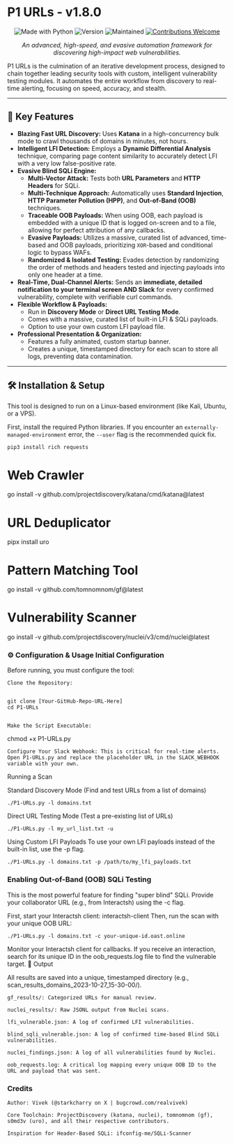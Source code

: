 # P1 URLs - v1.8.0

<p align="center">
  <img src="https://img.shields.io/badge/Made%20with-Python-blue.svg" alt="Made with Python">
  <img src="https://img.shields.io/badge/Version-1.8.0-brightgreen.svg" alt="Version">
  <img src="https://img.shields.io/badge/Maintained%3F-yes-green.svg" alt="Maintained">
  <a href="#"><img src="https://img.shields.io/badge/Contributions-welcome-brightgreen.svg" alt="Contributions Welcome"></a>
</p>

<p align="center">
  <i>An advanced, high-speed, and evasive automation framework for discovering high-impact web vulnerabilities.</i>
</p>

P1 URLs is the culmination of an iterative development process, designed to chain together leading security tools with custom, intelligent vulnerability testing modules. It automates the entire workflow from discovery to real-time alerting, focusing on speed, accuracy, and stealth.

---

## 🚀 Key Features

- **Blazing Fast URL Discovery:** Uses **Katana** in a high-concurrency bulk mode to crawl thousands of domains in minutes, not hours.
- **Intelligent LFI Detection:** Employs a **Dynamic Differential Analysis** technique, comparing page content similarity to accurately detect LFI with a very low false-positive rate.
- **Evasive Blind SQLi Engine:**
  - **Multi-Vector Attack:** Tests both **URL Parameters** and **HTTP Headers** for SQLi.
  - **Multi-Technique Approach:** Automatically uses **Standard Injection**, **HTTP Parameter Pollution (HPP)**, and **Out-of-Band (OOB)** techniques.
  - **Traceable OOB Payloads:** When using OOB, each payload is embedded with a unique ID that is logged on-screen and to a file, allowing for perfect attribution of any callbacks.
  - **Evasive Payloads:** Utilizes a massive, curated list of advanced, time-based and OOB payloads, prioritizing `XOR`-based and conditional logic to bypass WAFs.
  - **Randomized & Isolated Testing:** Evades detection by randomizing the order of methods and headers tested and injecting payloads into only one header at a time.
- **Real-Time, Dual-Channel Alerts:** Sends an **immediate, detailed notification to your terminal screen AND Slack** for every confirmed vulnerability, complete with verifiable curl commands.
- **Flexible Workflow & Payloads:**
  - Run in **Discovery Mode** or **Direct URL Testing Mode**.
  - Comes with a massive, curated list of built-in LFI & SQLi payloads.
  - Option to use your own custom LFI payload file.
- **Professional Presentation & Organization:**
  - Features a fully animated, custom startup banner.
  - Creates a unique, timestamped directory for each scan to store all logs, preventing data contamination.

---

## 🛠️ Installation & Setup

This tool is designed to run on a Linux-based environment (like Kali, Ubuntu, or a VPS).

First, install the required Python libraries. If you encounter an `externally-managed-environment` error, the `--user` flag is the recommended quick fix.
```bash
pip3 install rich requests
```


# Web Crawler
go install -v github.com/projectdiscovery/katana/cmd/katana@latest

# URL Deduplicator
pipx install uro

# Pattern Matching Tool
go install -v github.com/tomnomnom/gf@latest

# Vulnerability Scanner
go install -v github.com/projectdiscovery/nuclei/v3/cmd/nuclei@latest


### ⚙️ Configuration & Usage Initial Configuration

Before running, you must configure the tool:

    Clone the Repository:

          
    git clone [Your-GitHub-Repo-URL-Here]
    cd P1-URLs


    Make the Script Executable:

      
chmod +x P1-URLs.py

    Configure Your Slack Webhook: This is critical for real-time alerts. Open P1-URLs.py and replace the placeholder URL in the SLACK_WEBHOOK variable with your own.

Running a Scan

Standard Discovery Mode (Find and test URLs from a list of domains)

      
``./P1-URLs.py -l domains.txt``


Direct URL Testing Mode (Test a pre-existing list of URLs)

      
``./P1-URLs.py -l my_url_list.txt -u``


Using Custom LFI Payloads
To use your own LFI payloads instead of the built-in list, use the -p flag.

      
``./P1-URLs.py -l domains.txt -p /path/to/my_lfi_payloads.txt``


### Enabling Out-of-Band (OOB) SQLi Testing
This is the most powerful feature for finding "super blind" SQLi. Provide your collaborator URL (e.g., from Interactsh) using the -c flag.

First, start your Interactsh client: interactsh-client
Then, run the scan with your unique OOB URL:

      
``./P1-URLs.py -l domains.txt -c your-unique-id.oast.online``


Monitor your Interactsh client for callbacks. If you receive an interaction, search for its unique ID in the oob_requests.log file to find the vulnerable target.
📁 Output

All results are saved into a unique, timestamped directory (e.g., scan_results_domains_2023-10-27_15-30-00/).

    gf_results/: Categorized URLs for manual review.

    nuclei_results/: Raw JSONL output from Nuclei scans.

    lfi_vulnerable.json: A log of confirmed LFI vulnerabilities.

    blind_sqli_vulnerable.json: A log of confirmed time-based Blind SQLi vulnerabilities.

    nuclei_findings.json: A log of all vulnerabilities found by Nuclei.

    oob_requests.log: A critical log mapping every unique OOB ID to the URL and payload that was sent.

### Credits

    Author: Vivek (@starkcharry on X | bugcrowd.com/realvivek)

    Core Toolchain: ProjectDiscovery (katana, nuclei), tomnomnom (gf), s0md3v (uro), and all their respective contributors.

    Inspiration for Header-Based SQLi: ifconfig-me/SQLi-Scanner
        
